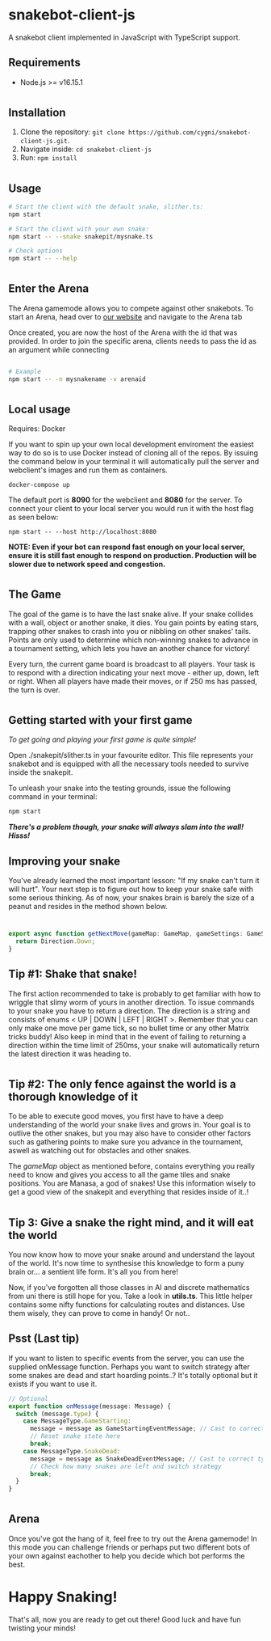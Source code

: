 # snakebot-client-js

A snakebot client implemented in JavaScript with TypeScript support.

## Requirements

- Node.js >= v16.15.1

#

## Installation

1. Clone the repository: `git clone https://github.com/cygni/snakebot-client-js.git`.
1. Navigate inside: `cd snakebot-client-js`
1. Run: `npm install`

#

## Usage

```bash
# Start the client with the default snake, slither.ts:
npm start

# Start the client with your own snake:
npm start -- --snake snakepit/mysnake.ts

# Check options
npm start -- --help
```

#

## Enter the Arena

The Arena gamemode allows you to compete against other snakebots. To start an Arena, head over to [our website](https://snake.cygni.se) and navigate to the Arena tab

Once created, you are now the host of the Arena with the id that was provided. In order to join the specific arena, clients needs to pass the id as an argument while connecting

```bash

# Example
npm start -- -n mysnakename -v arenaid

```

#

## Local usage

Requires: Docker

If you want to spin up your own local development enviroment the easiest way to do so is to use Docker instead of cloning all of the repos. By issuing the command below in your terminal it will automatically pull the server and webclient's images and run them as containers.

`docker-compose up`

The default port is **8090** for the webclient and **8080** for the server. To connect your client to your local server you would run it with the host flag as seen below:

`npm start -- --host http://localhost:8080`

**NOTE: Even if your bot can respond fast enough on your local server, ensure it is still fast enough to respond on production. Production will be slower due to network speed and congestion.**

#

## The Game

The goal of the game is to have the last snake alive. If your snake collides with a wall, object or another snake, it dies. You gain points by eating stars, trapping other snakes to crash into you or nibbling on other snakes' tails. Points are only used to determine which non-winning snakes to advance in a tournament setting, which lets you have an another chance for victory!

Every turn, the current game board is broadcast to all players. Your task is to respond with a direction indicating your next move - either up, down, left or right. When all players have made their moves, or if 250 ms has passed, the turn is over.

#

## Getting started with your first game

_To get going and playing your first game is quite simple!_

Open ./snakepit/slither.ts in your favourite editor. This file represents your snakebot and is equipped with all the necessary tools needed to survive inside the snakepit.

To unleash your snake into the testing grounds, issue the following command in your terminal:

```bash
npm start
```

**_There's a problem though, your snake will always slam into the wall! Hisss!_**

## Improving your snake

You've already learned the most important lesson: "If my snake can't turn it will hurt". Your next step is to figure out how to keep your snake safe with some serious thinking. As of now, your snakes brain is barely the size of a peanut and resides in the method shown below.

#

```ts
export async function getNextMove(gameMap: GameMap, gameSettings: GameSettings, gameTick: number) {
  return Direction.Down;
}
```

## Tip #1: Shake that snake!

The first action recommended to take is probably to get familiar with how to wriggle that slimy worm of yours in another direction. To issue commands to your snake you have to return a direction. The direction is a string and consists of enums < UP | DOWN | LEFT | RIGHT >. Remember that you can only make one move per game tick, so no bullet time or any other Matrix tricks buddy! Also keep in mind that in the event of failing to returning a direction within the time limit of 250ms, your snake will automatically return the latest direction it was heading to.

#

## Tip #2: The only fence against the world is a thorough knowledge of it

To be able to execute good moves, you first have to have a deep understanding of the world your snake lives and grows in. Your goal is to outlive the other snakes, but you may also have to consider other factors such as gathering points to make sure you advance in the tournament, aswell as watching out for obstacles and other snakes.

The _gameMap_ object as mentioned before, contains everything you really need to know and gives you access to all the game tiles and snake positions. You are Manasa, a god of snakes! Use this information wisely to get a good view of the snakepit and everything that resides inside of it..!

#

## Tip 3: Give a snake the right mind, and it will eat the world

You now know how to move your snake around and understand the layout of the world. It's now time to synthesise this knowledge to form a puny brain or... a sentient life form. It's all you from here!

Now, if you've forgotten all those classes in AI and discrete mathematics from uni there is still hope for you. Take a look in **utils.ts**. This little helper contains some nifty functions for calculating routes and distances. Use them wisely, they can prove to come in handy! Or not..

## Psst (Last tip)

If you want to listen to specific events from the server, you can use the supplied onMessage function. Perhaps you want to switch strategy after some snakes are dead and start hoarding points..? It's totally optional but it exists if you want to use it.

```ts
// Optional
export function onMessage(message: Message) {
  switch (message.type) {
    case MessageType.GameStarting:
      message = message as GameStartingEventMessage; // Cast to correct type
      // Reset snake state here
      break;
    case MessageType.SnakeDead:
      message = message as SnakeDeadEventMessage; // Cast to correct type
      // Check how many snakes are left and switch strategy
      break;
  }
}
```

#

## Arena

Once you've got the hang of it, feel free to try out the Arena gamemode! In this mode you can challenge friends or perhaps put two different bots of your own against eachother to help you decide which bot performs the best.

#

# Happy Snaking!

That's all, now you are ready to get out there! Good luck and have fun twisting your minds!
